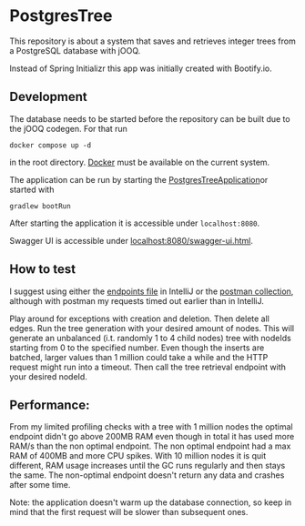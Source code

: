 # PostgresTree

This repository is about a system that saves and retrieves integer trees from a PostgreSQL database with jOOQ.

Instead of Spring Initializr this app was initially created with Bootify.io.

## Development

The database needs to be started before the repository can be built due to the jOOQ codegen. For that run

```
docker compose up -d
``` 

in the root directory.
[Docker](https://www.docker.com/get-started/) must be available on the current system.

The application can be run by starting
the [PostgresTreeApplication](src/main/kotlin/at/rspiegl/postgres_tree/PostgresTreeApplication.kt)or started with

```
gradlew bootRun
```

After starting the application it is accessible under `localhost:8080`.

Swagger UI is accessible under [localhost:8080/swagger-ui.html](http://localhost:8080/swagger-ui.html).

## How to test

I suggest using either the [endpoints file](endpoints.http) in IntelliJ or
the [postman collection](postman_collection.json), although with postman my requests timed out earlier than in IntelliJ.

Play around for exceptions with creation and deletion.
Then delete all edges.
Run the tree generation with your desired amount of nodes. This will generate an unbalanced (i.t. randomly 1 to 4 child
nodes) tree with nodeIds starting from 0 to the specified number. Even though the inserts are batched, larger values
than 1 million could take a while and the HTTP request might run into a timeout.
Then call the tree retrieval endpoint with your desired nodeId.

## Performance:

From my limited profiling checks with a tree with 1 million nodes the optimal endpoint didn't go above 200MB RAM even
though in total it has used more RAM/s than the non optimal endpoint. The non optimal endpoint had a max RAM of 400MB
and more CPU spikes. With 10 million nodes it is quit different, RAM usage increases until the GC runs regularly and
then stays the same. The non-optimal endpoint doesn't return any data and crashes after some time.

Note: the application doesn't warm up the database connection, so keep in mind that the first request will be slower
than subsequent ones.
